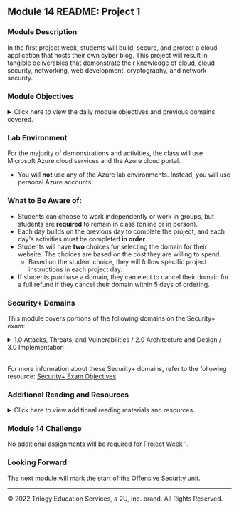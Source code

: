 ## Module 14 README: Project 1

### Module Description

In the first project week, students will build, secure, and protect a cloud application that hosts their own cyber blog. This project will result in tangible deliverables that demonstrate their knowledge of cloud, cloud security, networking, web development, cryptography, and network security.


### Module Objectives

<details>
    <summary>Click here to view the daily module objectives and previous domains covered.</summary>

  <br>

- **Day 1:** Students will **build, host, and design** their own web application.
  - This day will incorporate topics from the Networking, Cloud, and Web Development modules.
- **Day 2:** Students will **secure** their web application with SSL certificates.
  - This day will incorporate topics from the Cryptography and Terminal modules.
- **Day 3:** Students will **protect** their web application with Azure's security features.
  - This day will incorporate topics from the Network Security module.


</details>



### Lab Environment

For the majority of demonstrations and activities, the class will use Microsoft Azure cloud services and the Azure cloud portal.

- You will **not** use any of the Azure lab environments. Instead, you will use personal Azure accounts.

### What to Be Aware of:

   - Students can choose to work independently or work in groups, but students are **required** to remain in class (online or in person).
   - Each day builds on the previous day to complete the project, and each day's activities must be completed **in order**.
   - Students will have **two** choices for selecting the domain for their website. The choices are based on the cost they are willing to spend.
     - Based on the student choice, they will follow specific project instructions in each project day.
   - If students purchase a domain, they can elect to cancel their domain for a full refund if they cancel their domain within 5 days of ordering.

### Security+ Domains

This module covers portions of the following domains on the Security+ exam:

<details>
    <summary>1.0 Attacks, Threats, and Vulnerabilities / 2.0 Architecture and Design / 3.0 Implementation </summary> 
 <br>

- Indicators of compromise
- Types of attacks
- Network components
- Secure network architecture concepts
- Common security issues
- Secure protocols
- Incident response procedures


</details> 

<br>

For more information about these Security+ domains, refer to the following resource: [Security+ Exam Objectives](
https://comptiacdn.azureedge.net/webcontent/docs/default-source/exam-objectives/comptia-security-sy0-601-exam-objectives-(2-0).pdf?sfvrsn=8c5889ff_2)




### Additional Reading and Resources

<details> 
<summary> Click here to view additional reading materials and resources. </summary>
</br>

#### Day 1


- [Microsoft Docs: How to open a support ticket](https://docs.microsoft.com/en-us/azure/azure-portal/supportability/how-to-create-azure-support-request)
- [Azure App Service Documentation](https://docs.microsoft.com/en-us/azure/app-service/)
- [How to come up with a Good Domain Name](https://domains.google/learn/how-to-come-up-with-a-good-domain-name/)
- [Split-Half Search](https://www.peachpit.com/articles/article.aspx?p=420908&seqNum=3)
- [Top CyberSecurity Blog Websites](https://onlinedegrees.sandiego.edu/top-cyber-security-blogs-websites/)

#### Day 2:

- [Azure Key Vaults](https://azure.microsoft.com/en-us/services/key-vault/#product-overview)
- [What is a self signed certificate?](https://sectigostore.com/page/what-is-a-self-signed-certificate/)
- [Binding Certificates in Azure](https://docs.microsoft.com/en-us/azure/app-service/configure-ssl-bindings#bind-your-ssl-certificate)
- [Azure App Service Managed Certificates](https://azure.microsoft.com/en-us/updates/secure-your-custom-domains-at-no-cost-with-app-service-managed-certificates-preview/)
- [Azure App Service Documentation](https://docs.microsoft.com/en-us/azure/app-service/)
- If Microsoft Support is needed, visit [How to open a support ticket](https://docs.microsoft.com/en-us/azure/azure-portal/supportability/how-to-create-azure-support-request)


#### Day 3

- [Azure Front Door Documentation](https://azure.microsoft.com/en-us/services/frontdoor/#overview)
- [Azure Web Application Firewall on Front Door](https://docs.microsoft.com/en-us/azure/web-application-firewall/afds/afds-overview)
- [Azure Security Center Documentation](https://docs.microsoft.com/en-us/azure/security-center/)


---


</details>



### Module 14 Challenge

No additional assignments will be required for Project Week 1.

### Looking Forward 

The next module will mark the start of the Offensive Security unit.  



---


© 2022 Trilogy Education Services, a 2U, Inc. brand. All Rights Reserved.
